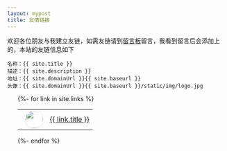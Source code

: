 ```yaml
---
layout: mypost
title: 友情链接
---
```


欢迎各位朋友与我建立友链，如需友链请到[留言板](chat.html)留言，我看到留言后会添加上的，本站的友链信息如下

```
名称：{{ site.title }}
描述：{{ site.description }}
地址：{{ site.domainUrl }}{{ site.baseurl }}
头像：{{ site.domainUrl }}{{ site.baseurl }}/static/img/logo.jpg
```
<ul>
  {%- for link in site.links %}
    <p>
    <table>
    <tr style="margin-left: 10px;">
    <td>
    <img style="margin-left: 10px;width: 40px;height: 40px;border-radius: 50%;box-shadow: 0 1px 5px rgba(0, 0, 0, 0.1);" src="{{ link.headurl }}" />
    </td>
    <td>
    <a  href="{{ link.url }}" title="{{ link.desc }}" target="_blank" >{{ link.title }}</a>
    </td>
    </tr>
    </table>
    </p>
  {%- endfor %}
</ul>
